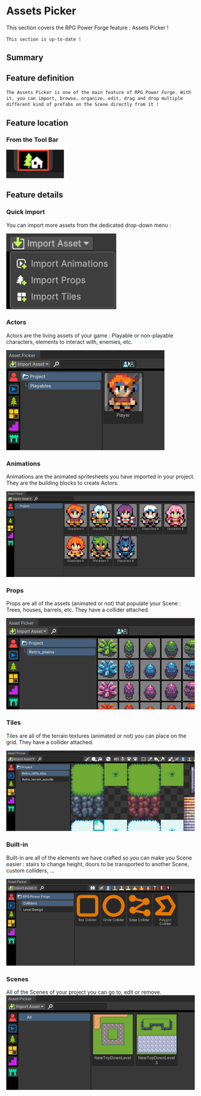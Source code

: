 # Assets Picker

This section covers the RPG Power Forge feature : Assets Picker !

```admonish success title="Oh yeah"
This section is up-to-date !
```


## Summary

## Feature definition
```admonish summary title="Assets Picker"
The Assets Picker is one of the main feature of RPG Power Forge. With it, you can import, browse, organize, edit, drag and drop multiple different kind of prefabs on the Scene directly from it !
```

## Feature location

### From the Tool Bar
![window_location_asset_picker.png](../../../../../media/user_manual/assets_management/window_location_asset_picker.png)

## Feature details

### Quick import
You can import more assets from the dedicated drop-down menu :

![import.png](../../../../../media/user_manual/assets_management/asset_picker/import.png)

### Actors
Actors are the living assets of your game : Playable or non-playable characters, elements to interact with, enemies, etc.

![actors.png](../../../../../media/user_manual/assets_management/asset_picker/actors.png)

### Animations
Animations are the animated spritesheets you have imported in your project. They are the building blocks to create Actors.

![animation.png](../../../../../media/user_manual/assets_management/asset_picker/animations.png)

### Props
Props are all of the assets (animated or not) that populate your Scene : Trees, houses, barrels, etc. They have a collider attached.

![props.png](../../../../../media/user_manual/assets_management/asset_picker/props.PNG)

### Tiles
Tiles are all of the terrain textures (animated or not) you can place on the grid. They have a collider attached.

![tile.png](../../../../../media/user_manual/assets_management/asset_picker/tiles.png)

### Built-in
Built-in are all of the elements we have crafted so you can make you Scene easier : stairs to change height, doors to be transported to another Scene, custom colliders, ...

![builtin.png](../../../../../media/user_manual/assets_management/asset_picker/builtin.png)

### Scenes
All of the Scenes of your project you can go to, edit or remove.
![level.png](../../../../../media/user_manual/assets_management/asset_picker/level.png)